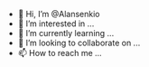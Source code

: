 - 👋 Hi, I’m @Alansenkio
- 👀 I’m interested in ...
- 🌱 I’m currently learning ...
- 💞️ I’m looking to collaborate on ...
- 📫 How to reach me ...

<!---
Alansenkio/Alansenkio is a ✨ special ✨ repository because its `README.md` (this file) appears on your GitHub profile.
You can click the Preview link to take a look at your changes.
--->
